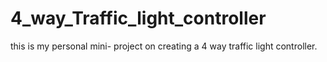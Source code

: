 # 4_way_Traffic_light_controller
this is my personal mini- project on creating a 4 way traffic light controller.

